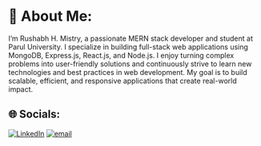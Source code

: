 # 💫 About Me:
I’m Rushabh H. Mistry, a passionate MERN stack developer and student at Parul University. I specialize in building full-stack web applications using MongoDB, Express.js, React.js, and Node.js. I enjoy turning complex problems into user-friendly solutions and continuously strive to learn new technologies and best practices in web development. My goal is to build scalable, efficient, and responsive applications that create real-world impact.


## 🌐 Socials:
[![LinkedIn](https://img.shields.io/badge/LinkedIn-%230077B5.svg?logo=linkedin&logoColor=white)](https://www.linkedin.com/in/shah-heet-d-049a98316/) [![email](https://img.shields.io/badge/Email-D14836?logo=gmail&logoColor=white)](mailto:heetdilipshah@gmail.com) 

